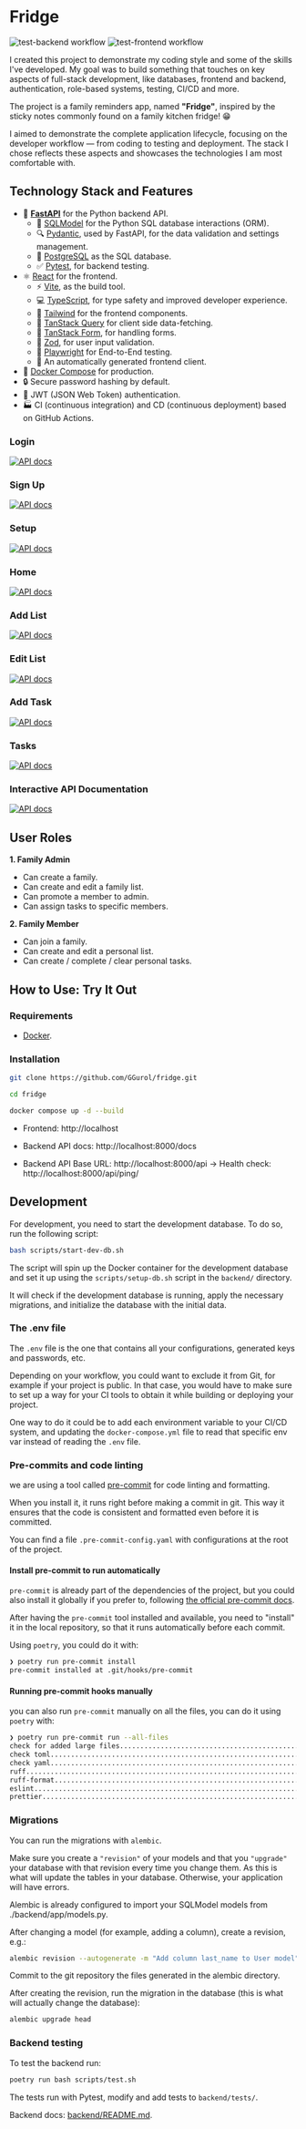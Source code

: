 # Fridge

![test-backend workflow](https://github.com/david-miklos/fridge/actions/workflows/test-backend.yml/badge.svg)
![test-frontend workflow](https://github.com/david-miklos/fridge/actions/workflows/test-frontend.yml/badge.svg)

I created this project to demonstrate my coding style and some of the skills I've developed. My goal was to build something that touches on key aspects of full-stack development, like databases, frontend and backend, authentication, role-based systems, testing, CI/CD and more.

The project is a family reminders app, named **"Fridge"**, inspired by the sticky notes commonly found on a family kitchen fridge! 😁

I aimed to demonstrate the complete application lifecycle, focusing on the developer workflow — from coding to testing and deployment. The stack I chose reflects these aspects and showcases the technologies I am most comfortable with.


## Technology Stack and Features

- 🚀 [**FastAPI**](https://fastapi.tiangolo.com) for the Python backend API.
    - 🧰 [SQLModel](https://sqlmodel.tiangolo.com) for the Python SQL database interactions (ORM).
    - 🔍 [Pydantic](https://docs.pydantic.dev), used by FastAPI, for the data validation and settings management.
    - 💾 [PostgreSQL](https://www.postgresql.org) as the SQL database.
    - ✅ [Pytest](https://pytest.org), for backend testing.
- ⚛️ [React](https://react.dev) for the frontend.
    - ⚡ [Vite](https://vitejs.dev/), as the build tool.
    - 💻 [TypeScript](https://www.typescriptlang.org/), for type safety and improved developer experience.
    - 🎨 [Tailwind](https://tailwindcss.com) for the frontend components.
    - 🔄 [TanStack Query](https://tanstack.com/query/latest/docs/framework/react/overview) for client side data-fetching.
    - 📝 [TanStack Form](https://tanstack.com/form/latest/docs/overview), for handling forms.
    - 🧱 [Zod](https://zod.dev/), for user input validation.
    - 🧪 [Playwright](https://playwright.dev) for End-to-End testing.
    - 🤖 An automatically generated frontend client.
- 🐋 [Docker Compose](https://www.docker.com) for production.
- 🔒 Secure password hashing by default.
- 🔑 JWT (JSON Web Token) authentication.
- 🏭 CI (continuous integration) and CD (continuous deployment) based on GitHub Actions.

### Login

[![API docs](img/login.png)](https://github.com/david-miklos/fridge)

### Sign Up

[![API docs](img/sign-up.png)](https://github.com/david-miklos/fridge)

### Setup

[![API docs](img/setup.png)](https://github.com/david-miklos/fridge)

### Home

[![API docs](img/home.png)](https://github.com/david-miklos/fridge)

### Add List

[![API docs](img/add-list.png)](https://github.com/david-miklos/fridge)

### Edit List

[![API docs](img/edit-list.png)](https://github.com/david-miklos/fridge)

### Add Task

[![API docs](img/add-task.png)](https://github.com/david-miklos/fridge)

### Tasks

[![API docs](img/tasks.png)](https://github.com/david-miklos/fridge)

### Interactive API Documentation

[![API docs](img/docs.png)](https://github.com/david-miklos/fridge)

## User Roles

**1. Family Admin**
- Can create a family.
- Can create and edit  a family list.
- Can promote a member to admin.
- Can assign tasks to specific members.

**2. Family Member**
- Can join a family.
- Can create and edit a personal list.
- Can create / complete / clear personal tasks.

## How to Use: Try It Out

### Requirements

* [Docker](https://www.docker.com/).

### Installation ###

```bash
git clone https://github.com/GGurol/fridge.git
```

```bash
cd fridge
```

```bash
docker compose up -d --build
```

- Frontend: http://localhost

- Backend API docs: http://localhost:8000/docs

- Backend API Base URL: http://localhost:8000/api -> Health check: http://localhost:8000/api/ping/

## Development

For development, you need to start the development database. To do so, run the following script:

```bash
bash scripts/start-dev-db.sh
```

The script will spin up the Docker container for the development database and set it up using the `scripts/setup-db.sh` script in the `backend/` directory.

It will check if the development database is running, apply the necessary migrations, and initialize the database with the initial data.

### The .env file

The `.env` file is the one that contains all your configurations, generated keys and passwords, etc.

Depending on your workflow, you could want to exclude it from Git, for example if your project is public. In that case, you would have to make sure to set up a way for your CI tools to obtain it while building or deploying your project.

One way to do it could be to add each environment variable to your CI/CD system, and updating the `docker-compose.yml` file to read that specific env var instead of reading the `.env` file.

### Pre-commits and code linting

we are using a tool called [pre-commit](https://pre-commit.com/) for code linting and formatting.

When you install it, it runs right before making a commit in git. This way it ensures that the code is consistent and formatted even before it is committed.

You can find a file `.pre-commit-config.yaml` with configurations at the root of the project.

#### Install pre-commit to run automatically

`pre-commit` is already part of the dependencies of the project, but you could also install it globally if you prefer to, following [the official pre-commit docs](https://pre-commit.com/).

After having the `pre-commit` tool installed and available, you need to "install" it in the local repository, so that it runs automatically before each commit.

Using `poetry`, you could do it with:

```bash
❯ poetry run pre-commit install
pre-commit installed at .git/hooks/pre-commit
```


#### Running pre-commit hooks manually

you can also run `pre-commit` manually on all the files, you can do it using `poetry` with:

```bash
❯ poetry run pre-commit run --all-files
check for added large files..............................................Passed
check toml...............................................................Passed
check yaml...............................................................Passed
ruff.....................................................................Passed
ruff-format..............................................................Passed
eslint...................................................................Passed
prettier.................................................................Passed
```


### Migrations

You can run the migrations with `alembic`.

Make sure you create a `"revision"` of your models and that you `"upgrade"` your database with that revision every time you change them. As this is what will update the tables in your database. Otherwise, your application will have errors.

Alembic is already configured to import your SQLModel models from ./backend/app/models.py.

After changing a model (for example, adding a column), create a revision, e.g.:

```bash
alembic revision --autogenerate -m "Add column last_name to User model"
```

Commit to the git repository the files generated in the alembic directory.

After creating the revision, run the migration in the database (this is what will actually change the database):

```bash
alembic upgrade head
```

### Backend testing

To test the backend run:

```bash
poetry run bash scripts/test.sh
```

The tests run with Pytest, modify and add tests to `backend/tests/`.


Backend docs: [backend/README.md](./backend/README.md).


